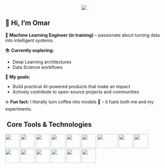 <p align="center">
  <img src="https://capsule-render.vercel.app/api?type=waving&height=200&text=Welcome%20To%20My%20Profile!%20🚀&fontAlign=50&fontAlignY=40&color=gradient&animation=twinkling"/>
</p>

## 👋 Hi, I’m Omar  

💼 **Machine Learning Engineer (in training)** – passionate about turning data into intelligent systems.  

📚 **Currently exploring:**  
- Deep Learning architectures  
- Data Science workflows  

🎯 **My goals:**  
- Build practical AI-powered products that make an impact  
- Actively contribute to open-source projects and communities  

☕ **Fun fact:** I literally turn coffee into models 🤖 – it fuels both me and my experiments.  


<h2>&nbsp;Core Tools & Technologies</h2>
<p align="left">

  <!-- Languages -->
  <img src="https://cdn.jsdelivr.net/gh/devicons/devicon/icons/python/python-original.svg" width="45" height="45"/>
  <img src="https://cdn.jsdelivr.net/gh/devicons/devicon/icons/cplusplus/cplusplus-original.svg" width="45" height="45"/>
  <img src="https://cdn.jsdelivr.net/gh/devicons/devicon/icons/javascript/javascript-original.svg" width="45" height="45"/>

  <!-- Python ML Libraries -->
  <img src="https://www.vectorlogo.zone/logos/numpy/numpy-icon.svg" width="45" height="45"/>
  <img src="https://pandas.pydata.org/static/img/pandas_mark.svg" width="45" height="45"/>
  <img src="https://matplotlib.org/stable/_static/logo2.svg" width="45" height="45"/>
  <img src="https://seaborn.pydata.org/_static/logo-wide-lightbg.svg" width="65" height="45"/>
  <img src="https://www.vectorlogo.zone/logos/tensorflow/tensorflow-icon.svg" width="45" height="45"/>
  <img src="https://www.vectorlogo.zone/logos/pytorch/pytorch-icon.svg" width="45" height="45"/>
  <img src="https://www.vectorlogo.zone/logos/opencv/opencv-icon.svg" width="45" height="45"/>

  <!-- Problem Solving & Tools -->
  <img src="https://cdn.jsdelivr.net/gh/devicons/devicon/icons/linux/linux-original.svg" width="45" height="45"/>
  <img src="https://cdn.jsdelivr.net/gh/devicons/devicon/icons/git/git-original.svg" width="45" height="45"/>
  <img src="https://cdn.jsdelivr.net/gh/devicons/devicon/icons/docker/docker-original.svg" width="45" height="45"/>
  <img src="https://cdn.jsdelivr.net/gh/devicons/devicon/icons/jupyter/jupyter-original.svg" width="45" height="45"/>
  <img src="https://cdn.jsdelivr.net/gh/devicons/devicon/icons/vscode/vscode-original.svg" width="45" height="45"/>

</p>
